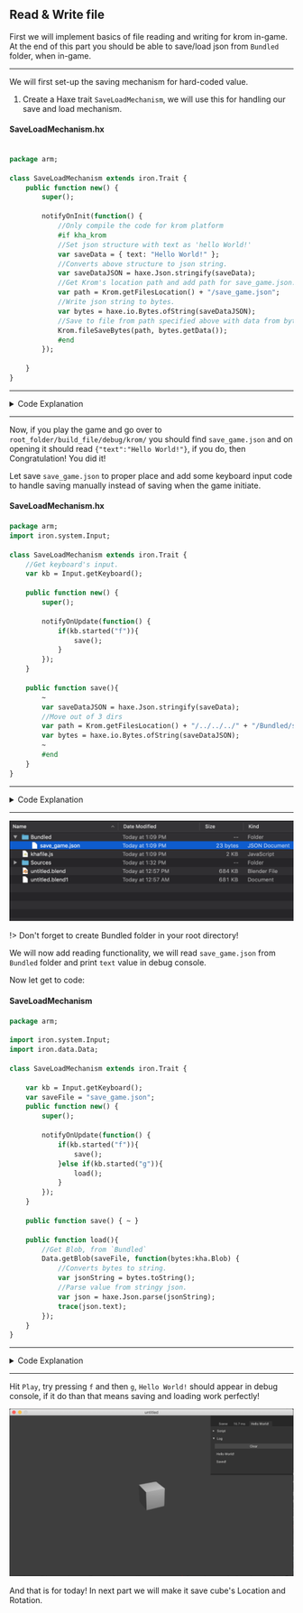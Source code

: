 ## Read & Write file
First we will implement basics of file reading and writing for krom in-game. At the end of this part you should be able to save/load json from `Bundled` folder, when in-game.

---

We will first set-up the saving mechanism for hard-coded value.

1. Create a Haxe trait `SaveLoadMechanism`, we will use this for handling our save and load mechanism.

<!-- tabs:start -->

#### **SaveLoadMechanism.hx**

```haxe

package arm;

class SaveLoadMechanism extends iron.Trait {
    public function new() {
        super();

        notifyOnInit(function() {
            //Only compile the code for krom platform
            #if kha_krom
            //Set json structure with text as 'hello World!'
            var saveData = { text: "Hello World!" };
            //Converts above structure to json string.
            var saveDataJSON = haxe.Json.stringify(saveData);
            //Get Krom's location path and add path for save_game.json.
            var path = Krom.getFilesLocation() + "/save_game.json";
            //Write json string to bytes.
            var bytes = haxe.io.Bytes.ofString(saveDataJSON);
            //Save to file from path specified above with data from bytes.
            Krom.fileSaveBytes(path, bytes.getData());
            #end
        });

    }
}
```
---

<details>
    <summary>Code Explanation</summary>

1. `#if some_condition` is called [Conditional Compiling](https://en.wikipedia.org/wiki/Conditional_compilation) expression, here, our code will only be compiled to Krom platform.
2. We define structure and convert the structure into json.
3. We get Krom's file location (during playing from armory, krom's file location is `root_folder/build_file/debug/krom/save_game.json`) and append our `save_game.json` to the path.
4. Convert our stringy json to bytes.
5. Save data from bytes to path specified.
</details>

---
<!-- tabs:end -->

Now, if you play the game and go over to `root_folder/build_file/debug/krom/` you should find `save_game.json` and on opening it should read `{"text":"Hello World!"}`, if you do, then Congratulation! You did it!

Let save `save_game.json` to proper place and add some keyboard input code to handle saving manually instead of saving when the game initiate.

<!-- tabs:start -->

#### **SaveLoadMechanism.hx**

```haxe
package arm;
import iron.system.Input;

class SaveLoadMechanism extends iron.Trait {
    //Get keyboard's input.
    var kb = Input.getKeyboard();

	public function new() {
		super();

        notifyOnUpdate(function() {
            if(kb.started("f")){
                save();
            }
        });
	}

    public function save(){
        ~
        var saveDataJSON = haxe.Json.stringify(saveData);
        //Move out of 3 dirs
        var path = Krom.getFilesLocation() + "/../../../" + "/Bundled/save_game.json";
        var bytes = haxe.io.Bytes.ofString(saveDataJSON);
        ~
        #end
    }
}
```
---

<details>
    <summary>Code Explanation</summary>

1. On every frame, check if key `f` is pressed, than call `save()`
2. We add `/../../../` before path to move out of three directory.
</details>

---
<!-- tabs:end -->

![savejsonbundled](/../../docassets/save_load_4.png ':size=700')

!> Don't forget to create Bundled folder in your root directory!

We will now add reading functionality, we will read `save_game.json` from `Bundled` folder and print `text` value in debug console.

Now let get to code:

<!-- tabs:start -->

#### **SaveLoadMechanism**

```haxe
package arm;

import iron.system.Input;
import iron.data.Data;

class SaveLoadMechanism extends iron.Trait {

    var kb = Input.getKeyboard();
    var saveFile = "save_game.json";
	public function new() {
		super();

		notifyOnUpdate(function() {
            if(kb.started("f")){
                save();
            }else if(kb.started("g")){
                load();
            }
		});
	}

    public function save() { ~ }

    public function load(){
        //Get Blob, from `Bundled`
        Data.getBlob(saveFile, function(bytes:kha.Blob) {
            //Converts bytes to string.
            var jsonString = bytes.toString();
            //Parse value from stringy json.
            var json = haxe.Json.parse(jsonString);
            trace(json.text);
        });
    }
}
```
---

<details>
    <summary>Code Explanation</summary>

1. Check if `f`, `g` is pressed and then call `save()`, `load()` respectively.
1. Load blob from path specified.
2. Convert the file to string and then parse json from it.
</details>

---

<!-- tabs:end -->

Hit `Play`, try pressing `f` and then `g`, `Hello World!` should appear in debug console, if it do than that means saving and loading work perfectly!

![printdebugconsole](/../../docassets/save_load_6.png ':size=700')

And that is for today! In next part we will make it save cube's Location and Rotation.